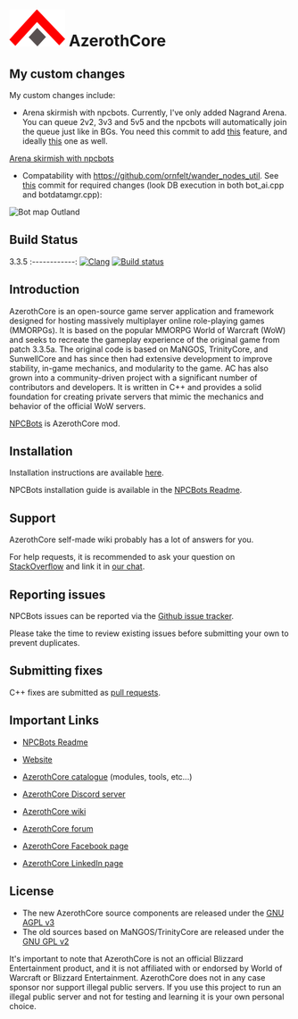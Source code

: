 # ![logo](https://raw.githubusercontent.com/azerothcore/azerothcore.github.io/master/images/logo-github.png) AzerothCore

## My custom changes

My custom changes include:
* Arena skirmish with npcbots. Currently, I've only added Nagrand Arena. You can queue 2v2, 3v3 and 5v5 and the npcbots will automatically join the queue just like in BGs. You need this commit to add [this](https://github.com/ornfelt/azerothcore-wotlk/commit/f7856d31eb32975d43cc8b849526e46c85594b8c) feature, and ideally [this](https://github.com/ornfelt/azerothcore-wotlk/commit/0739541191eff3c91ee91e1eb31673cecb84bb88) one as well.

[Arena skirmish with npcbots](./images/arena.gif?raw=true "Arena skrmish with npcbots")

* Compatability with https://github.com/ornfelt/wander_nodes_util. See [this](https://github.com/ornfelt/azerothcore-wotlk/commit/2399ea767097d2a227aa37c860c1feee63e27598#diff-821d8443e5562c441172343cb58672bed4f1275e800e3ea08e9436c5eb2f4e7a) commit for required changes (look DB execution in both bot_ai.cpp and botdatamgr.cpp):

![Bot map Outland](./images/botmap_outland.gif?raw=true "Bot map Outland")


## Build Status

3.3.5
:------------:
[![Clang](https://github.com/trickerer/AzerothCore-wotlk-with-NPCBots/actions/workflows/core_build.yml/badge.svg)](https://github.com/trickerer/AzerothCore-wotlk-with-NPCBots/actions/workflows/core_build.yml)
[![Build status](https://ci.appveyor.com/api/projects/status/9cd8gd9io83l3v14/branch/npcbots_3.3.5?svg=true)](https://ci.appveyor.com/project/trickerer/azerothcore-npcbots/branch/npcbots_3.3.5)

## Introduction

AzerothCore is an open-source game server application and framework designed for hosting massively multiplayer online role-playing games (MMORPGs). It is based on the popular MMORPG World of Warcraft (WoW) and seeks to recreate the gameplay experience of the original game from patch 3.3.5a.
The original code is based on MaNGOS, TrinityCore, and SunwellCore and has since then had extensive development to improve stability, in-game mechanics, and modularity to the game. AC has also grown into a community-driven project with a significant number of contributors and developers. It is written in C++ and provides a solid foundation for creating private servers that mimic the mechanics and behavior of the official WoW servers.

[NPCBots](https://github.com/trickerer/Trinity-Bots) is AzerothCore mod.


## Installation

Installation instructions are available [here](http://www.azerothcore.org/wiki/Installation).

NPCBots installation guide is available in the [NPCBots Readme](https://github.com/trickerer/Trinity-Bots#npcbot-mod-installation).


## Support

AzerothCore self-made wiki probably has a lot of answers for you.

For help requests, it is recommended to ask your question on [StackOverflow](https://stackoverflow.com/questions/tagged/azerothcore) and link it in [our chat](https://discordapp.com/channels/217589275766685707/284406375495368704).


## Reporting issues

NPCBots issues can be reported via the [Github issue tracker](https://github.com/trickerer/Trinity-Bots/issues/).

Please take the time to review existing issues before submitting your own to
prevent duplicates.


## Submitting fixes

C++ fixes are submitted as [pull requests](https://github.com/trickerer/Azerothcore-wotlk-with-NPCBots/pulls).


## Important Links

- [NPCBots Readme](https://github.com/trickerer/Trinity-Bots/)

- [Website](http://www.azerothcore.org/)
- [AzerothCore catalogue](http://www.azerothcore.org/catalogue.html  "Modules, tools, and other stuff for AzerothCore") (modules, tools, etc...)
- [AzerothCore Discord server](https://discord.gg/gkt4y2x)
- [AzerothCore wiki](http://www.azerothcore.org/wiki "Easy to use and developed by AzerothCore founder")
- [AzerothCore forum](https://github.com/azerothcore/azerothcore-wotlk/discussions/)
- [AzerothCore Facebook page](https://www.facebook.com/AzerothCore/)
- [AzerothCore LinkedIn page](https://www.linkedin.com/company/azerothcore/)


## License

- The new AzerothCore source components are released under the [GNU AGPL v3](https://github.com/azerothcore/azerothcore-wotlk/blob/master/LICENSE-AGPL3)
- The old sources based on MaNGOS/TrinityCore are released under the [GNU GPL v2](https://github.com/azerothcore/azerothcore-wotlk/blob/master/LICENSE-GPL2)


It's important to note that AzerothCore is not an official Blizzard Entertainment product, and it is not affiliated with or endorsed by World of Warcraft or Blizzard Entertainment. AzerothCore does not in any case sponsor nor support illegal public servers. If you use this project to run an illegal public server and not for testing and learning it is your own personal choice.
